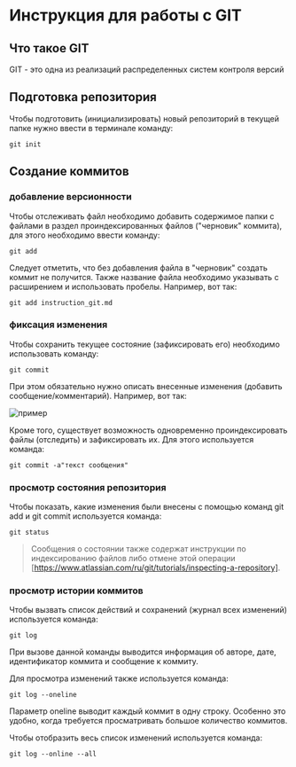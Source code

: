 # **Инструкция для работы с GIT**

## Что такое GIT

GIT - это одна из реализаций распределенных систем контроля версий

## Подготовка репозитория

Чтобы подготовить (инициализировать) новый репозиторий в текущей папке нужно ввести в терминале команду:

    git init

## Создание коммитов

### добавление версионности

Чтобы отслеживать файл необходимо добавить содержимое папки с файлами в раздел проиндексированных файлов ("черновик" коммита), для этого необходимо ввести команду:

    git add

Следует отметить, что без добавления файла в "черновик" создать коммит не получится.
Также название файла необходимо указывать 
с расширением и использовать пробелы.
Например, вот так:

    git add instruction_git.md

### фиксация изменения

Чтобы сохранить текущее состояние (зафиксировать его) необходимо использовать команду:

    git commit

При этом обязательно нужно описать внесенные изменения (добавить сообщение/комментарий). 
Например, вот так:

 ![пример](gitcommit.jpg)

Кроме того, существует возможность одновременно проиндексировать файлы (отследить) и зафиксировать их. Для этого используется команда: 

    git commit -a"текст сообщения"

### просмотр состояния репозитория

Чтобы показать, какие изменения были внесены с помощью команд git add и git commit используется команда:

    git status

> Сообщения о состоянии также содержат инструкции по индексированию файлов либо отмене этой операции [https://www.atlassian.com/ru/git/tutorials/inspecting-a-repository].

### просмотр истории коммитов

Чтобы вызвать список действий и сохранений (журнал всех изменений) используется команда:

    git log

При вызове данной команды выводится информация об авторе, дате, идентификатор коммита и сообщение к коммиту.

Для просмотра изменений также используется команда:

    git log --oneline
    
Параметр oneline выводит каждый коммит в одну строку. Особенно это удобно, когда требуется просматривать большое количество коммитов.

Чтобы отобразить весь список изменений  используется команда:

    git log --online --all

